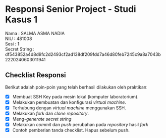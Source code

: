 # Responsi Senior Project - Studi Kasus 1

Nama : SALMA ASMA NADIA  
NIU : 481008  
Sesi : 1 
<br>Secret String : df543852a4d8d9fc2d2493cf2ad138df209fdd7a46d80feb7245c9a8a7043b2220240603011941

## Checklist Responsi

Berikut adalah poin-poin yang telah berhasil dilakukan oleh praktikan:

- [x] Membuat SSH Key pada mesin lokal (komputer laboratorium).
- [x] Melakukan pembuatan dan konfigurasi _virtual machine_.
- [x] Terhubung dengan _virtual machine_ menggunakan SSH.
- [x] Melakukan _fork_ dan _clone_ _repository_.
- [x] Meng-_generate_ _secret string_
- [x] Melakukan _commit_ dan _push_ perubahan pada _repository_ hasil _fork_
- [x] Contoh pemberian tanda checklist. Hapus sebelum push.
